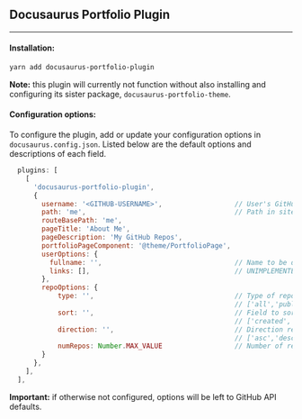 ## Docusaurus Portfolio Plugin

---

#### Installation:

```sh
yarn add docusaurus-portfolio-plugin
```

**Note:** this plugin will currently not function without also installing and configuring its sister package, `docusaurus-portfolio-theme`.

#### Configuration options:

To configure the plugin, add or update your configuration options in `docusaurus.config.json`. Listed below are the default options and descriptions of each field.

```javascript
  plugins: [
    [
      'docusaurus-portfolio-plugin',
      {
        username: '<GITHUB-USERNAME>',                  // User's GitHub username
        path: 'me',                                     // Path in site where page will be served
        routeBasePath: 'me',
        pageTitle: 'About Me',
        pageDescription: 'My GitHub Repos',
        portfolioPageComponent: '@theme/PortfolioPage',
        userOptions: {
          fullname: '',                                 // Name to be displayed in usercard
          links: [],                                    // UNIMPLEMENTED: Links to be displayed in usercard
        },
        repoOptions: {
            type: '',                                   // Type of repos to be queried
                                                        // ['all','public','private','forks','sources','member','internal']
            sort: '',                                   // Field to sort repos using
                                                        // ['created','updated','pushed','full_name','size','stargazers_count','watchers_count','forks_count',]
            direction: '',                              // Direction repos will be sorted in
                                                        // ['asc','desc']
            numRepos: Number.MAX_VALUE                  // Number of repos. Default: all.
        }
      },
    ],
  ],
```

**Important:** if otherwise not configured, options will be left to GitHub API defaults.
